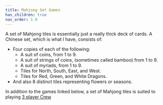 ```yaml
---
title: Mahjong Set Games
has_children: true
nav_order: 1.9
---
```



A set of Mahjong tiles is essentially just a really thick deck of cards. A Chinese set, which is what I have, consists of:

- Four copies of each of the following:
  - A suit of coins, from 1 to 9.
  - A suit of strings of coins, (sometimes called bamboo) from 1 to 9.
  - A suit of myriads, from 1 to 9.
  - Tiles for North, South, East, and West.
  - Tiles for Red, Green, and White Dragons.
- And also 8 distinct tiles representing flowers or seasons.


In addition to the games linked below, a set of Mahjong tiles is suited to playing [3 player Crew](https://www.robertmwinslow.com/games/rules/tricktaking-thecrew-variants.html#3-player-challenge-variant-mahjong-compatible)